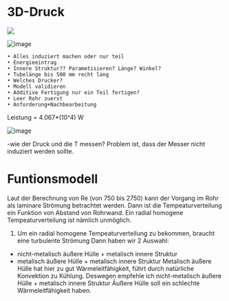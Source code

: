 # 3D-Druck
![](https://img.shields.io/badge/3D__Druck-D__Druck-brightgreen)

![image](https://github.com/shukangzhang/3D-Druck/blob/master/Anforderung%26Ziele.png)

	• Alles induziert machen oder nur teil
	• Energieeintrag
	• Innere Struktur?? Parametisieren? Länge? Winkel?
	• Tubelänge bis 500 mm recht lang
	• Welches Drucker? 
	• Modell validieren
	• Additive Fertigung nur ein Teil fertigen?
	• Leer Rohr zuerst
	• Anforderung+Nachbearbeitung
	
Leistung = 4.067*(10^4) W

![image](https://github.com/shukangzhang/3D-Druck/blob/master/Abtraktion-Produkt.png)

-wie der Druck und die T messen? Problem ist, dass der Messer nicht induziert werden sollte.

# Funtionsmodell
Laut der Berechnung von Re (von 750 bis 2750) kann der Vorgang im Rohr als laminare Strömung betrachtet werden. Dann ist die Tempeaturverteilung ein Funktion von Abstand von Rohrwand. Ein radial homogene Tempeaturverteilung ist nämlich unmöglich.
1. Um ein radial homogene Tempeaturverteilung zu bekommen, braucht eine turbulente Strömung
Dann haben wir 2 Auswahl:
- nicht-metalisch äußere Hülle + metalisch innere Struktur
- metalisch äußere Hülle + metalisch innere Struktur
Metalisch äußere Hülle hat hier zu gut Wärmeleitfähigkeit, führt durch natürliche Konvektion zu Kühlung.
Deswegen empfehle ich nicht-metalisch äußere Hülle + metalisch innere Struktur
Äußere Hülle soll ein schlechte Wärmeleitfähigkeit haben. 

